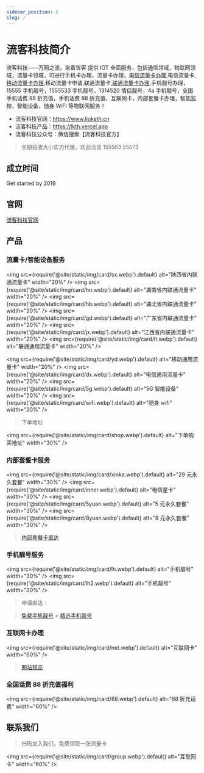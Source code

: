 ```yaml
---
sidebar_position: 2
slug: /
---
```


# 流客科技简介

流客科技——万网之流，来着皆客
提供 IOT 全面服务，包括通信领域，物联网领域，流量卡领域，可进行手机卡办理，流量卡办理，<a href="/docs/dxcard">电信流量卡办理</a>,电信流量卡,<a href="/docs/ydcard">移动流量卡办理</a>,移动流量卡申请,联通流量卡,<a href="/docs/ltcard">联通流量卡办理</a>,手机靓号办理，15555 手机靓号，1555533 手机靓号，1314520 情侣靓号，4a 手机靓号，全国手机话费 88 折充值，手机话费 88 折充值，互联网卡，内部套餐卡办理，智能监控，智能设备，随身 WiFi 等物联网服务！

- 流客科技官网：https://www.liuketh.cn
- 流客科技产品：https://lkth.vercel.app
- 流客科技公众号：微信搜索【流客科技官方】

> 长期招收大小实力代理，欢迎洽谈 155563 55573

## 成立时间

Get started by 2019

## 官网

[流客科技官网](https://www.liuketh.cn)

## 产品

### 流量卡/智能设备服务

<img
src={require('@site/static/img/card/sx.webp').default}
alt="陕西省内联通流量卡"
width="20%"
/>
<img
src={require('@site/static/img/card/hn.webp').default}
alt="湖南省内联通流量卡"
width="20%"
/>
<img
src={require('@site/static/img/card/hb.webp').default}
alt="湖北省内联通流量卡"
width="20%"
/>
<img
src={require('@site/static/img/card/gd.webp').default}
alt="广东省内联通流量卡"
width="20%"
/>
<img
src={require('@site/static/img/card/jx.webp').default}
alt="江西省内联通流量卡"
width="20%"
/>
<img
src={require('@site/static/img/card/lt.webp').default}
alt="联通通用流量卡"
width="20%"
/>

<img
src={require('@site/static/img/card/yd.webp').default}
alt="移动通用流量卡"
width="20%"
/>
<img
src={require('@site/static/img/card/dx.webp').default}
alt="电信通用流量卡"
width="20%"
/>
<img
src={require('@site/static/img/card/5g.webp').default}
alt="5G 智能设备"
width="20%"
/>
<img
src={require('@site/static/img/card/wifi.webp').default}
alt="随身 wifi"
width="20%"
/>

> 下单地址

<img
src={require('@site/static/img/card/shop.webp').default}
alt="下单购买地址"
width="30%"
/>

### 内部套餐卡服务

<img
src={require('@site/static/img/card/xinka.webp').default}
alt="29 元永久套餐"
width="30%"
/>
<img
src={require('@site/static/img/card/inner.webp').default}
alt="电信星卡"
width="30%"
/>
<img
src={require('@site/static/img/card/5yuan.webp').default}
alt="5 元永久套餐"
width="30%"
/>
<img
src={require('@site/static/img/card/8yuan.webp').default}
alt="8 元永久套餐"
width="30%"
/>

> [内部套餐卡直达](http://tc.liuketh.cn)

### 手机靓号服务

<img
src={require('@site/static/img/card/lh.webp').default}
alt="手机靓号"
width="30%"
/>
<img
src={require('@site/static/img/card/lh2.webp').default}
alt="手机靓号"
width="30%"
/>

> 申请直达：

> [免费手机靓号](http://iot.liuketh.cn) > [精选手机靓号](http://lh.liuketh.cn)

### 互联网卡办理

<img
src={require('@site/static/img/card/net.webp').default}
alt="互联网卡"
width="60%"
/>

> [网站预览](https://card.xuankaba.com/t/0.x5bgrv)

### 全国话费 88 折充值福利

<img
src={require('@site/static/img/card/88.webp').default}
alt="88 折充话费"
width="60%"
/>

## 联系我们

> 扫码加入我们，免费领取一张流量卡

<img
src={require('@site/static/img/card/group.webp').default}
alt="互联网卡"
width="60%"
/>
